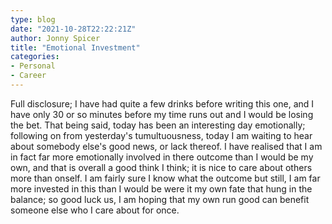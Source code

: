 ```yaml
---
type: blog
date: "2021-10-28T22:22:21Z"
author: Jonny Spicer
title: "Emotional Investment"
categories:
- Personal
- Career
---
```

Full disclosure; I have had quite a few drinks before writing this one, and I have only 30 or so minutes before my time runs out and I would be losing the bet. That being said, today has been an interesting day emotionally; following on from yesterday's tumultuousness,
today I am waiting to hear about somebody else's good news, or lack thereof. I have realised that I am in fact far more emotionally involved in there outcome than I would be my own, and that is overall a good think I think; it is nice to care about others more than onself.
I am fairly sure I know what the outcome but still, I am far more invested in this than I would be were it my own fate that hung in the balance; so good luck us, I am hoping that my own run good can benefit someone else who I care about for once.

